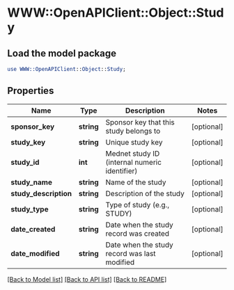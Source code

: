# WWW::OpenAPIClient::Object::Study

## Load the model package
```perl
use WWW::OpenAPIClient::Object::Study;
```

## Properties
Name | Type | Description | Notes
------------ | ------------- | ------------- | -------------
**sponsor_key** | **string** | Sponsor key that this study belongs to | [optional] 
**study_key** | **string** | Unique study key | [optional] 
**study_id** | **int** | Mednet study ID (internal numeric identifier) | [optional] 
**study_name** | **string** | Name of the study | [optional] 
**study_description** | **string** | Description of the study | [optional] 
**study_type** | **string** | Type of study (e.g., STUDY) | [optional] 
**date_created** | **string** | Date when the study record was created | [optional] 
**date_modified** | **string** | Date when the study record was last modified | [optional] 

[[Back to Model list]](../README.md#documentation-for-models) [[Back to API list]](../README.md#documentation-for-api-endpoints) [[Back to README]](../README.md)


